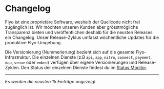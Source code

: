 <script setup>
import ChangeLog from '../components/ChangeLog.vue'
</script>

# Changelog

Flyo ist eine proprietäre Software, weshalb der Quellcode nicht frei zugänglich ist. Wir möchten unseren Kunden aber grösstmögliche Transparenz bieten und veröffentlichen deshalb für die neusten Releases ein Changelog. Unser Release-Zyklus umfasst wöchentliche Updates für die produktive Flyo-Umgebung.

Die Versionierung (Nummerierung) bezieht sich auf die gesamte Flyo-Infrastruktur. Die einzelnen Dienste (z.B `api`, `app`, `nitro`, `connect`, `payment`, `map`, `venue` oder `embed`) verfügen über eigene Versionierungen und Release-Zyklen. Den Status der einzelnen Dienste findest du im [Status Monitor](https://status.flyo.cloud).

<Suspense>
  <ChangeLog />
  <template #fallback>
    Die Changelog Daten werden geladen ...
  </template>
</Suspense>

---

*Es werden die neusten 15 Einträge angezeigt.*